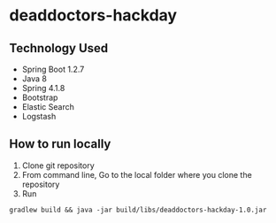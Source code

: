 # deaddoctors-hackday

## Technology Used
- Spring Boot 1.2.7
- Java 8
- Spring 4.1.8
- Bootstrap
- Elastic Search
- Logstash


## How to run locally
1. Clone git repository
2. From command line, Go to the local folder where you clone the repository
3. Run 
```
gradlew build && java -jar build/libs/deaddoctors-hackday-1.0.jar
```